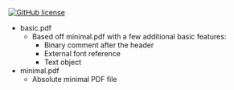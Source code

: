 [![GitHub license](https://img.shields.io/badge/license-Public%20domain-blue.svg)](https://raw.githubusercontent.com/bmaupin/pdf-samples/master/LICENSE)

- basic.pdf
  - Based off minimal.pdf with a few additional basic features:
    - Binary comment after the header
    - External font reference
    - Text object
- minimal.pdf
  - Absolute minimal PDF file
